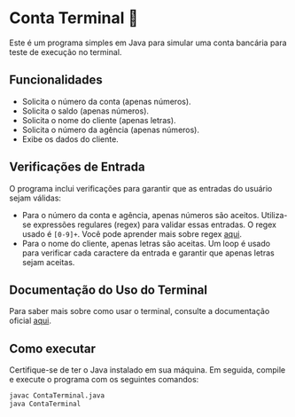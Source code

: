 # Conta Terminal 🏦

Este é um programa simples em Java para simular uma conta bancária para teste de execução no terminal.

## Funcionalidades

- Solicita o número da conta (apenas números).
- Solicita o saldo (apenas números).
- Solicita o nome do cliente (apenas letras).
- Solicita o número da agência (apenas números).
- Exibe os dados do cliente.

## Verificações de Entrada

O programa inclui verificações para garantir que as entradas do usuário sejam válidas:

- Para o número da conta e agência, apenas números são aceitos. Utiliza-se expressões regulares (regex) para validar essas entradas. O regex usado é `[0-9]+`. Você pode aprender mais sobre regex [aqui](https://www.regular-expressions.info/).
- Para o nome do cliente, apenas letras são aceitas. Um loop é usado para verificar cada caractere da entrada e garantir que apenas letras sejam aceitas.

## Documentação do Uso do Terminal

Para saber mais sobre como usar o terminal, consulte a documentação oficial [aqui](https://www.gnu.org/software/bash/manual/bash.html).


## Como executar

Certifique-se de ter o Java instalado em sua máquina. Em seguida, compile e execute o programa com os seguintes comandos:

```bash
javac ContaTerminal.java
java ContaTerminal
